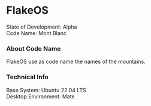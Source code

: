 # FlakeOS
State of Development:     Alpha\
Code Name:                Mont Blanc

### About Code Name
FlakeOS use as code name the names of the mountains.

### Technical Info
Base System:              Ubuntu 22.04 LTS\
Desktop Environment:      Mate
